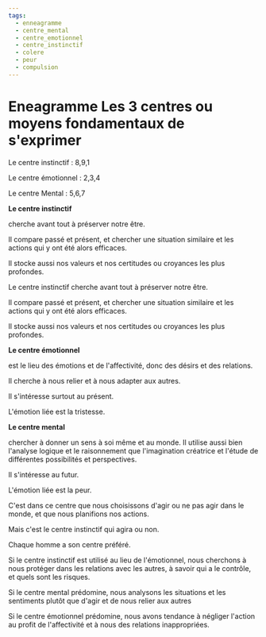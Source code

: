 ```yaml
---
tags:
  - enneagramme
  - centre_mental
  - centre_emotionnel
  - centre_instinctif
  - colere
  - peur
  - compulsion
---
```

#  Eneagramme Les 3 centres ou moyens fondamentaux de s'exprimer

Le centre instinctif : 8,9,1

Le centre émotionnel : 2,3,4

Le centre Mental : 5,6,7

**Le centre instinctif**

cherche avant tout à préserver notre être.

Il compare passé et présent, et chercher une situation similaire et les actions qui y ont été alors efficaces.

Il stocke aussi nos valeurs et nos certitudes ou croyances les plus profondes.

Le centre instinctif cherche avant tout à préserver notre être.

Il compare passé et présent, et chercher une situation similaire et les actions qui y ont été alors efficaces.

Il stocke aussi nos valeurs et nos certitudes ou croyances les plus profondes.

**Le centre émotionnel**

est le lieu des émotions et de l'affectivité, donc des désirs et des relations.

Il cherche à nous relier et à nous adapter aux autres.

Il s'intéresse surtout au présent.

L'émotion liée est la tristesse.

**Le centre mental**

chercher à donner un sens à soi même et au monde. Il utilise aussi bien l'analyse logique et le raisonnement que l'imagination créatrice et l'étude de différentes possibilités et perspectives.

Il s'intéresse au futur.

L'émotion liée est la peur.

C'est dans ce centre que nous choisissons d'agir ou ne pas agir dans le monde, et que nous planifions nos actions.

Mais c'est le centre instinctif qui agira ou non.

Chaque homme a son centre préféré.

Si le centre instinctif est utilisé au lieu de l'émotionnel, nous cherchons à nous protéger dans les relations avec les autres, à savoir qui a le contrôle, et quels sont les risques.

Si le centre mental prédomine, nous analysons les situations et les sentiments plutôt que d'agir et de nous relier aux autres

Si le centre émotionnel prédomine, nous avons tendance à négliger l'action au profit de l'affectivité et à nous des relations inappropriées.

